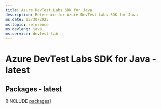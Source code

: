 ```yaml
---
title: Azure DevTest Labs SDK for Java
description: Reference for Azure DevTest Labs SDK for Java
ms.date: 05/30/2025
ms.topic: reference
ms.devlang: java
ms.service: devtest-lab
---
```

# Azure DevTest Labs SDK for Java - latest
## Packages - latest
[!INCLUDE [packages](devtest-labs-index.md)]